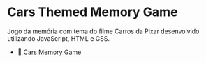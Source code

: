 # Cars Themed Memory Game
Jogo da memória com tema do filme Carros da Pixar desenvolvido utilizando JavaScript, HTML e CSS.
- [🔗 Cars Memory Game](https://anaclrsnts.github.io/JogoDaMemoria/)
